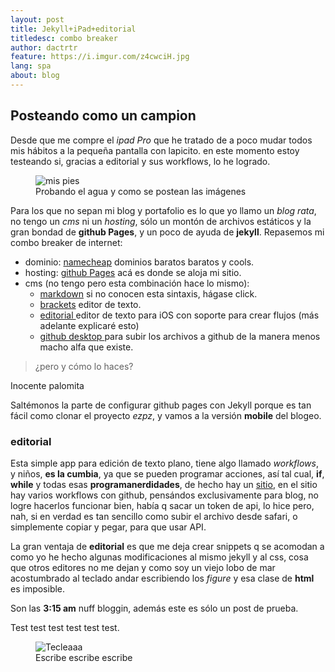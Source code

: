```yaml
---
layout: post
title: Jekyll+iPad+editorial
titledesc: combo breaker
author: dactrtr
feature: https://i.imgur.com/z4cwciH.jpg
lang: spa
about: blog
---
```


## Posteando como un campion

Desde que me compre el _ipad Pro_ que he tratado de a poco mudar todos mis hábitos a la pequeña pantalla con lapicito. en este momento estoy testeando si, gracias a editorial y sus workflows, lo he logrado.

<figure class="figimg">
	<img src="https://i.imgur.com/v7gT2rE.gif" alt ="mis pies">
<figcaption>
Probando el agua y como se postean las imágenes 
</figcaption>
</figure>

Para los que no sepan mi blog y portafolio es lo que yo llamo un _blog rata_, no tengo un _cms_ ni un _hosting_, sólo un montón de archivos estáticos y la gran bondad de **github Pages**, y un poco de ayuda de **jekyll**.
Repasemos mi combo breaker de internet:

- dominio: [namecheap](Http://www.namecheap.com) dominios baratos baratos y cools.
- hosting: [github Pages](https://pages.github.com/) acá es donde se aloja mi sitio.
- cms (no tengo pero esta combinación hace lo mismo):
  - [markdown](https://daringfireball.net/projects/markdown/syntax) si no conocen esta sintaxis, hágase click.
  - [brackets](http://brackets.io/) editor de texto.
  - [editorial ](http://omz-software.com/editorial/) editor de texto para iOS con soporte para crear flujos (más adelante explicaré esto)
  - [github desktop ](https://desktop.github.com/) para subir los archivos a github de la manera menos macho alfa que existe.

> ¿pero y cómo lo haces?

Inocente palomita

Saltémonos la parte de configurar github pages con Jekyll porque es tan fácil como clonar el proyecto _ezpz_, y vamos a la versión **mobile** del blogeo.

### editorial

Esta simple app para edición de texto plano, tiene algo llamado _workflows_, y niños, **es la cumbia**, ya que se pueden programar acciones, así tal cual, **if**, **while** y todas esas **programanerdidades**, de hecho hay un [sitio](https://www.editorial-workflows.com), en el sitio hay varios workflows con github, pensándos exclusivamente para blog, no logre hacerlos funcionar bien, había q sacar un token de api, lo hice pero, nah, si en verdad es tan sencillo como subir el archivo desde safari, o simplemente copiar y pegar, para que usar API.

La gran ventaja de **editorial** es que me deja crear snippets q se acomodan a como yo he hecho algunas modificaciones al mismo jekyll y al css, cosa que otros editores no me dejan y como soy un viejo lobo de mar acostumbrado al teclado andar escribiendo los _figure_ y esa clase de **html** es imposible.

Son las **3:15 am** nuff bloggin, además este es sólo un post de prueba.

Test test test test test test.

<figure class="figimg">
	<img src="https://media.giphy.com/media/XIqCQx02E1U9W/giphy-downsized.gif" alt ="Tecleaaa">
<figcaption>
Escribe escribe escribe
</figcaption>
</figure>
